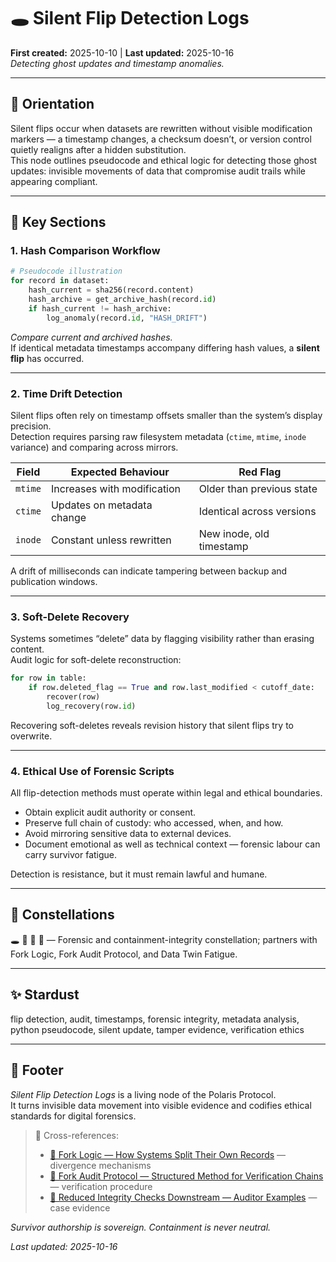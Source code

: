 # 🕳️ Silent Flip Detection Logs
**First created:** 2025-10-10 | **Last updated:** 2025-10-16  
*Detecting ghost updates and timestamp anomalies.*

---

## 🧭 Orientation  

Silent flips occur when datasets are rewritten without visible modification markers — a timestamp changes, a checksum doesn’t, or version control quietly realigns after a hidden substitution.  
This node outlines pseudocode and ethical logic for detecting those ghost updates: invisible movements of data that compromise audit trails while appearing compliant.

---

## 📑 Key Sections  

### 1. Hash Comparison Workflow  

```python
# Pseudocode illustration
for record in dataset:
    hash_current = sha256(record.content)
    hash_archive = get_archive_hash(record.id)
    if hash_current != hash_archive:
        log_anomaly(record.id, "HASH_DRIFT")
```

*Compare current and archived hashes.*  
If identical metadata timestamps accompany differing hash values, a **silent flip** has occurred.

---

### 2. Time Drift Detection  

Silent flips often rely on timestamp offsets smaller than the system’s display precision.  
Detection requires parsing raw filesystem metadata (`ctime`, `mtime`, `inode` variance) and comparing across mirrors.  

| Field | Expected Behaviour | Red Flag |
|--------|--------------------|----------|
| `mtime` | Increases with modification | Older than previous state |
| `ctime` | Updates on metadata change | Identical across versions |
| `inode` | Constant unless rewritten | New inode, old timestamp |

A drift of milliseconds can indicate tampering between backup and publication windows.

---

### 3. Soft-Delete Recovery  

Systems sometimes “delete” data by flagging visibility rather than erasing content.  
Audit logic for soft-delete reconstruction:  

```python
for row in table:
    if row.deleted_flag == True and row.last_modified < cutoff_date:
        recover(row)
        log_recovery(row.id)
```

Recovering soft-deletes reveals revision history that silent flips try to overwrite.  

---

### 4. Ethical Use of Forensic Scripts  

All flip-detection methods must operate within legal and ethical boundaries.  
- Obtain explicit audit authority or consent.  
- Preserve full chain of custody: who accessed, when, and how.  
- Avoid mirroring sensitive data to external devices.  
- Document emotional as well as technical context — forensic labour can carry survivor fatigue.

Detection is resistance, but it must remain lawful and humane.

---

## 🌌 Constellations  

🕳️ 👹 🧿 🧩 — Forensic and containment-integrity constellation; partners with Fork Logic, Fork Audit Protocol, and Data Twin Fatigue.  

---

## ✨ Stardust  

flip detection, audit, timestamps, forensic integrity, metadata analysis, python pseudocode, silent update, tamper evidence, verification ethics  

---

## 🏮 Footer  

*Silent Flip Detection Logs* is a living node of the Polaris Protocol.  
It turns invisible data movement into visible evidence and codifies ethical standards for digital forensics.  

> 📡 Cross-references:  
> - [🧩 Fork Logic — How Systems Split Their Own Records](../Disruption_Kit/Big_Picture_Protocols/🧩_fork_logic_how_systems_split_their_own_records.md) — divergence mechanisms  
> - [🦩 Fork Audit Protocol — Structured Method for Verification Chains](../Disruption_Kit/Big_Picture_Protocols/🦩_fork_audit_protocol_structured_method_for_verification_chains.md) — verification procedure  
> - [👾 Reduced Integrity Checks Downstream — Auditor Examples](./👾_reduced_integrity_checks_downstream_auditor_examples.md) — case evidence  

*Survivor authorship is sovereign. Containment is never neutral.*  

_Last updated: 2025-10-16_
